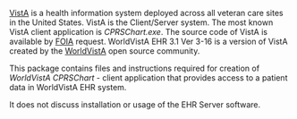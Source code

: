 <a href="https://en.wikipedia.org/wiki/VistA">VistA</a>
is a health information system deployed across all veteran care sites in the United States.
VistA is the Client/Server system. The most known VistA client application is <i>CPRSChart.exe</i>.
The source code of VistA is available by <a href="https://www.foia.gov/">FOIA</a> request.
WorldVistA EHR 3.1 Ver 3-16 is a version of VistA created
by the <a href="https://worldvista.org/">WorldVistA</a> open source community.
<p>
This package contains files and instructions required for creation of <i>WorldVistA CPRSChart</i>  -
client application that provides access to a patient data in WorldVistA EHR system.
<p>
It does not discuss installation or usage of the EHR Server software.
